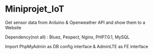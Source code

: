 # Miniprojet_IoT
Get sensor data from Arduino &amp; Openweather API and show them to a Website 

Dependency(not all) : Bluez, Pexpect, Nginx, PHP7.0.1, MySQL

Import PhpMyAdmin as DB config interface & AdminLTE as FE interface


